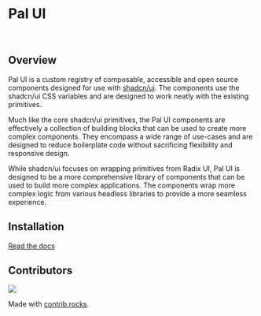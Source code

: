 # Pal UI

<div>
  <img src="https://img.shields.io/npm/dy/pal-ui" alt="" />
  <img src="https://img.shields.io/npm/v/pal-ui" alt="" />
  <img src="https://img.shields.io/github/license/beamitpal/pal-ui" alt="" />
</div>

## Overview

Pal UI is a custom registry of composable, accessible and open source components designed for use with [shadcn/ui](https://ui.shadcn.com/). The components use the shadcn/ui CSS variables and are designed to work neatly with the existing primitives.

Much like the core shadcn/ui primitives, the Pal UI components are effectively a collection of building blocks that can be used to create more complex components. They encompass a wide range of use-cases and are designed to reduce boilerplate code without sacrificing flexibility and responsive design.

While shadcn/ui focuses on wrapping primitives from Radix UI, Pal UI is designed to be a more comprehensive library of components that can be used to build more complex applications. The components wrap more complex logic from various headless libraries to provide a more seamless experience.

## Installation

[Read the docs](https://pal-ui.beamitpal.com/)

## Contributors

<a href="https://github.com/beamitpal/pal-ui/graphs/contributors">
  <img src="https://contrib.rocks/image?repo=beamitpal/pal-ui" />
</a>

Made with [contrib.rocks](https://contrib.rocks).
